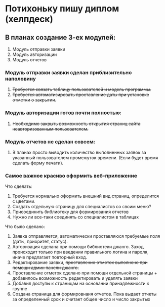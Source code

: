 # Потихоньку пишу диплом (хелпдеск)

## В планах создание 3-ех модулей:
1. Модуль отправки заявки
2. Модуль авторизации
3. Модуль отчетов
   
### Модуль отправки заявки сделан приблизительно наполовину
1. ~~Требуется связать таблицу пользователей и модель программы.~~
2. ~~Требуется автоматизировать проставление даты при установке отметки о закрытии.~~


### Модуль авторизации готов почти полностью:
1. ~~Необходимо закрыть возможность открытия страниц сайта неавторизованным пользователем.~~

### Модуль отчетов не сделан совсем:
1. В планах просто выводить количество выполненных заявок за указанный пользователем промежуток времени. (Если будет время сделать форму печати).
  
### **Самое важное красиво оформить веб-приложение**
Что сделать:
1. Требуется нормально оформить внешний вид страниц, определится с цветами.
2. Создать отдельную страницу для специалистов со своим меню?
3. Присоединить библиотеку для формирования отчетов
4. Нужно ли все-таки соединять со специалистом в таблицах


Что было сделано:
1. Заявка отправляется, автоматически проставляюся требуемые поля (даты, приоритет, статус).
2. Авторизация сделана при помощи библиотеки джанго. Заход происходит только при введении правильного логина и пароля, иначе предлагает повторный вход.
3. Редактирование заявки, ~~проставление отметок выполнено при помощи админ панели джанго.~~
4. Проставление отметок сделано при помощи отдельной страницы + добавилось возможность редактировать и удалять заявки
5. Добавил доступы к страницам на основании принадлежности к группе
6. Создана страница для формировнаия отчетов. Пока выдает отчеты за определенный срок и считает общее число и число закрытых


